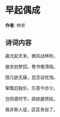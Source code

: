 # 早起偶成

**作者**: 仲并

## 诗词内容

晨光起天末，微风动林杪。

披衣初梦回，卷书倦清晓。

隠几欲无寐，百念自忧悄。

箪瓢旧独乐，乐意今亦少。

岂但感时节，政欲避烦扰。

我非斯人徒，区区务自了。

